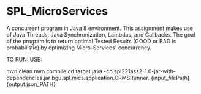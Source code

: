 # SPL_MicroServices

A concurrent program in Java 8 environment. This assignment makes use of Java Threads, Java
Synchronization, Lambdas, and Callbacks.
The goal of the program is to return optimal Tested Results (GOOD or BAD is probabilistic) by optimizing Micro-Services' concurrency.

TO RUN: USE:

mvn clean
mvn compile
cd target
java -cp spl221ass2-1.0-jar-with-dependencies.jar bgu.spl.mics.application.CRMSRunner. {input_filePath} {output.json_PATH}
